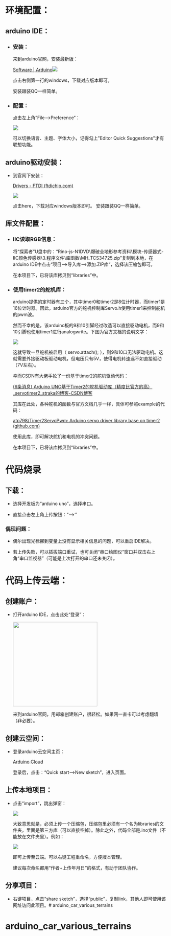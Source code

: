 # 环境配置：

## arduino IDE：

- ### 安装：
  
  来到arduino官网，安装最新版：
  
  [Software | Arduino](https://www.arduino.cc/en/software)![](assets/2023-04-22-17-50-50-1682156797204.jpg)
  
  点击右侧第一行的windows，下载对应版本即可。
  
  安装跟装QQ一样简单。

- ### 配置：
  
  点击左上角”File-->Preference“：
  
  ![](assets/2023-04-23-23-47-09-image.png)
  
  可以切换语言、主题、字体大小，记得勾上"Editor Quick Suggestions"才有联想功能。

## arduino驱动安装：

- 到官网下安装：
  
  [Drivers - FTDI (ftdichip.com)](https://ftdichip.com/drivers/)
  
  ![](assets/web.jpg)
  
  点击here，下载对应windows版本即可。
  安装跟装QQ一样简单。

## 库文件配置：

- ### IIC读取RGB信息：
  
  将“探索者”U盘中的：“Rino-js-N1DVD\爆破全地形参考资料\模块-传感器式-IIC颜色传感器\3.程序文件\库函数\MH_TCS34725.zip”复制到本地，在arduino IDE中点击“项目-->导入库-->添加.ZIP库“，选择该压缩包即可。
  
  在本项目下，已将该库拷贝到“libraries”中。

- ### 使用timer2的舵机库：
  
  arduino提供的定时器有三个，其中timer0和timer2是8位计时器，而timer1是16位计时器。因此，arduino官方的舵机控制库Servo.h使用timer1来控制舵机的pwm波。
  
  然而不幸的是，该arduino板的9和10引脚经过改造可以直接驱动电机，而9和10引脚也使用timer1进行analogwrite。下图为官方文档的说明文字：
  
  ![](assets/2023-05-11-01-06-30-8d1af703d6ae4afe3c84f1d9dd023dc.png)
  
  这就导致一旦舵机被启用（ servo.attach(); ），则9和10口无法驱动电机。这就需要外接驱动板驱动电机，但电压只有5V，使得电机转速远不如直接驱动（7V左右）。
  
  幸而CSDN有大佬手抡了一份基于timer2的舵机驱动代码：
  
  [(6条消息) Arduino UNO基于Timer2的舵机驱动库（精度比官方的高）_servotimer2_straka的博客-CSDN博客](https://blog.csdn.net/atp1992/article/details/104116652)
  
  其库在此处，各种舵机的函数与官方文档几乎一样，具体可参照example的代码：
  
  [atp798/Timer2ServoPwm: Arduino servo driver library base on timer2 (github.com)](https://github.com/atp798/Timer2ServoPwm)
  
  使用此库，即可解决舵机和电机的冲突问题。
  
  在本项目下，已将该库拷贝到“libraries”中。

# 代码烧录

## 下载：

- 选择开发板为“arduino uno”，选择串口。

- 直接点击左上角上传按钮：“-->‘’

### 偶现问题：

- 偶尔出现光标挪到变量上没有显示相关信息的问题，可以重启IDE解决。

- 若上传失败，可以插拔端口重试，也可关闭“串口绘图仪”窗口并双击右上角“串口监视器”（可能是上次打开的串口还未关闭）。

# 代码上传云端：

## 创建账户：

- 打开arduino IDE，点击此处“登录”：
  
  <img title="" src="assets/2023-04-26-20-29-08-image.png" alt="" width="264">
  
  来到arduino官网，用邮箱创建账户，很轻松。如果网一直卡可以考虑翻墙（非必要）。

## 创建云空间：

- 登录arduino云空间主页：
  
  [Arduino Cloud](https://cloud.arduino.cc/home/)
  
  登录后，点击：“Quick start-->New sketch”，进入页面。

## 上传本地项目：

- 点击“import”，跳出弹窗：
  
  ![](assets/2023-04-26-20-49-49-image.png)
  
  大致意思就是，必须上传一个压缩包，压缩包里必须有一个名为libraries的文件夹，里面是第三方库（可以直接空掉）。除此之外，代码全部是.ino文件（不能放在文件夹里）。例如：
  
  ![](assets/2023-04-26-20-50-06-image.png)
  
  即可上传至云端。可以右键工程重命名，方便版本管理。
  
  建议每次命名都用“作者+上传年月日”的格式，有助于团队协作。

## 分享项目：

- 右键项目，点击“share sketch”，选择“public”，复制link，其他人即可使用该网址访问此项目。# arduino_car_various_terrains
# arduino_car_various_terrains
